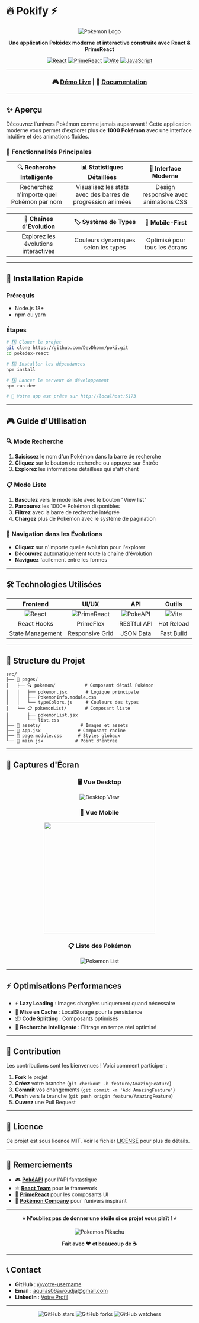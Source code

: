 # 🔥 **Pokify** ⚡

<div align="center">

![Pokemon Logo](https://raw.githubusercontent.com/PokeAPI/sprites/master/sprites/pokemon/other/official-artwork/25.png)

**Une application Pokédex moderne et interactive construite avec React & PrimeReact**

[![React](https://img.shields.io/badge/React-18+-61dafb?style=for-the-badge&logo=react&logoColor=white)](https://reactjs.org/)
[![PrimeReact](https://img.shields.io/badge/PrimeReact-10+-007ad9?style=for-the-badge&logo=primereact&logoColor=white)](https://primereact.org/)
[![Vite](https://img.shields.io/badge/Vite-5+-646cff?style=for-the-badge&logo=vite&logoColor=white)](https://vitejs.dev/)
[![JavaScript](https://img.shields.io/badge/JavaScript-ES6+-f7df1e?style=for-the-badge&logo=javascript&logoColor=black)](https://javascript.info/)

---

### 🎮 **[Démo Live](https://pokify.vercel.app)** | 📖 **[Documentation](#documentation)**

</div>

---

## ✨ **Aperçu**

Découvrez l'univers Pokémon comme jamais auparavant ! Cette application moderne vous permet d'explorer plus de **1000 Pokémon** avec une interface intuitive et des animations fluides.

### 🎯 **Fonctionnalités Principales**

|       🔍 **Recherche Intelligente**       |               📊 **Statistiques Détaillées**                |       🎨 **Interface Moderne**        |
| :---------------------------------------: | :---------------------------------------------------------: | :-----------------------------------: |
| Recherchez n'importe quel Pokémon par nom | Visualisez les stats avec des barres de progression animées | Design responsive avec animations CSS |

|      🔄 **Chaînes d'Évolution**      |       🏷️ **Système de Types**       |      📱 **Mobile-First**      |
| :----------------------------------: | :---------------------------------: | :---------------------------: |
| Explorez les évolutions interactives | Couleurs dynamiques selon les types | Optimisé pour tous les écrans |

---

## 🚀 **Installation Rapide**

### Prérequis

- Node.js 18+
- npm ou yarn

### Étapes

```bash
# 1️⃣ Cloner le projet
git clone https://github.com/DevDhomm/poki.git
cd pokedex-react

# 2️⃣ Installer les dépendances
npm install

# 3️⃣ Lancer le serveur de développement
npm run dev

# 🎉 Votre app est prête sur http://localhost:5173
```

---

## 🎮 **Guide d'Utilisation**

### 🔍 **Mode Recherche**

1. **Saisissez** le nom d'un Pokémon dans la barre de recherche
2. **Cliquez** sur le bouton de recherche ou appuyez sur Entrée
3. **Explorez** les informations détaillées qui s'affichent

### 📋 **Mode Liste**

1. **Basculez** vers le mode liste avec le bouton "View list"
2. **Parcourez** les 1000+ Pokémon disponibles
3. **Filtrez** avec la barre de recherche intégrée
4. **Chargez** plus de Pokémon avec le système de pagination

### 🔄 **Navigation dans les Évolutions**

- **Cliquez** sur n'importe quelle évolution pour l'explorer
- **Découvrez** automatiquement toute la chaîne d'évolution
- **Naviguez** facilement entre les formes

---

## 🛠️ **Technologies Utilisées**

<div align="center">

|                                             Frontend                                              |                                                      UI/UX                                                       |                                                   API                                                   |                                             Outils                                             |
| :-----------------------------------------------------------------------------------------------: | :--------------------------------------------------------------------------------------------------------------: | :-----------------------------------------------------------------------------------------------------: | :--------------------------------------------------------------------------------------------: |
| ![React](https://img.shields.io/badge/-React-61dafb?style=flat-square&logo=react&logoColor=white) | ![PrimeReact](https://img.shields.io/badge/-PrimeReact-007ad9?style=flat-square&logo=primereact&logoColor=white) | ![PokeAPI](https://img.shields.io/badge/-PokéAPI-ffcb05?style=flat-square&logo=pokemon&logoColor=black) | ![Vite](https://img.shields.io/badge/-Vite-646cff?style=flat-square&logo=vite&logoColor=white) |
|                                            React Hooks                                            |                                                    PrimeFlex                                                     |                                               RESTful API                                               |                                           Hot Reload                                           |
|                                         State Management                                          |                                                 Responsive Grid                                                  |                                                JSON Data                                                |                                           Fast Build                                           |

</div>

---

## 📁 **Structure du Projet**

```
src/
├── 📂 pages/
│   ├── 🔍 pokemon/           # Composant détail Pokémon
│   │   ├── pokemon.jsx       # Logique principale
│   │   ├── PokemonInfo.module.css
│   │   └── typeColors.js     # Couleurs des types
│   └── 📋 pokemonList/       # Composant liste
│       ├── pokemonList.jsx
│       └── list.css
├── 🎨 assets/               # Images et assets
├── 📄 App.jsx              # Composant racine
├── 🎨 page.module.css      # Styles globaux
└── 🚀 main.jsx            # Point d'entrée
```

---

## 🎨 **Captures d'Écran**

<div align="center">

### 🖥️ **Vue Desktop**

![Desktop View](https://via.placeholder.com/800x500/61dafb/white?text=Desktop+Pokemon+View)

### 📱 **Vue Mobile**

<img src="https://via.placeholder.com/300x600/61dafb/white?text=Mobile+Pokemon+View" width="300">

### 📋 **Liste des Pokémon**

![Pokemon List](https://via.placeholder.com/800x500/007ad9/white?text=Pokemon+List+View)

</div>

---

## ⚡ **Optimisations Performances**

- ⚡ **Lazy Loading** : Images chargées uniquement quand nécessaire
- 🔄 **Mise en Cache** : LocalStorage pour la persistance
- 📦 **Code Splitting** : Composants optimisés
- 🎯 **Recherche Intelligente** : Filtrage en temps réel optimisé

---

## 🤝 **Contribution**

Les contributions sont les bienvenues ! Voici comment participer :

1. **Fork** le projet
2. **Créez** votre branche (`git checkout -b feature/AmazingFeature`)
3. **Commit** vos changements (`git commit -m 'Add AmazingFeature'`)
4. **Push** vers la branche (`git push origin feature/AmazingFeature`)
5. **Ouvrez** une Pull Request

---

## 📝 **Licence**

Ce projet est sous licence MIT. Voir le fichier [LICENSE](LICENSE) pour plus de détails.

---

## 🙏 **Remerciements**

- 🎮 **[PokéAPI](https://pokeapi.co/)** pour l'API fantastique
- ⚛️ **[React Team](https://reactjs.org/)** pour le framework
- 🎨 **[PrimeReact](https://primereact.org/)** pour les composants UI
- 🎯 **[Pokémon Company](https://www.pokemon.com/)** pour l'univers inspirant

---

<div align="center">

**⭐ N'oubliez pas de donner une étoile si ce projet vous plaît ! ⭐**

![Pokemon Pikachu](https://raw.githubusercontent.com/PokeAPI/sprites/master/sprites/pokemon/other/official-artwork/25.png)

**Fait avec ❤️ et beaucoup de ☕**

</div>

---

## 📞 **Contact**

- **GitHub** : [@votre-username](https://github.com/DevDhomm)
- **Email** : aquilas06awoudja@gmail.com
- **LinkedIn** : [Votre Profil](https://linkedin.com/in/aquilasawoudja)

---

<div align="center">

![GitHub stars](https://img.shields.io/github/stars/DevDhomm/poki?style=social)
![GitHub forks](https://img.shields.io/github/forks/DevDhomm/poki?style=social)
![GitHub watchers](https://img.shields.io/github/watchers/DevDhomm/poki?style=social)

</div>
